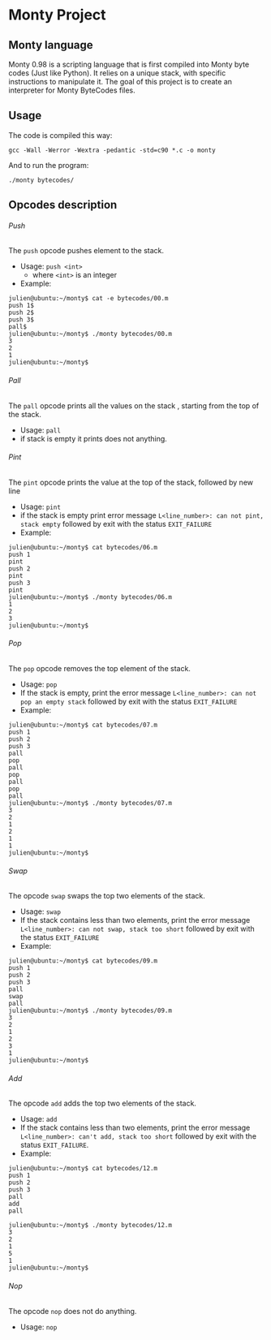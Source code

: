 # Monty Project

## Monty language
Monty 0.98 is a scripting language that is first compiled into Monty byte codes (Just like Python). It relies on a unique stack, with specific instructions to manipulate it. The goal of this project is to create an interpreter for Monty ByteCodes files.
## Usage
The code is compiled this way:
```
gcc -Wall -Werror -Wextra -pedantic -std=c90 *.c -o monty
```
And to run the program:
```
./monty bytecodes/
```
## Opcodes description

###### Push
The `push` opcode pushes element to the stack.
* Usage: `push <int>`
  * where `<int>` is an integer
* Example:

```
julien@ubuntu:~/monty$ cat -e bytecodes/00.m
push 1$
push 2$
push 3$
pall$
julien@ubuntu:~/monty$ ./monty bytecodes/00.m
3
2
1
julien@ubuntu:~/monty$
```

###### Pall
The `pall` opcode prints all the values on the stack , starting from the top of the stack.
* Usage: `pall`
* if stack is empty it prints does not anything.

###### Pint
The `pint` opcode prints the value at the top of the stack, followed by new line
* Usage: `pint`
* if the stack is empty print error message `L<line_number>: can not pint, stack empty` followed by exit with the status `EXIT_FAILURE`
* Example:

```
julien@ubuntu:~/monty$ cat bytecodes/06.m 
push 1
pint
push 2
pint
push 3
pint
julien@ubuntu:~/monty$ ./monty bytecodes/06.m 
1
2
3
julien@ubuntu:~/monty$ 
```

###### Pop
The `pop` opcode removes the top element of the stack.
* Usage: `pop`
* If the stack is empty, print the error message `L<line_number>: can not pop an empty stack` followed by exit with the status `EXIT_FAILURE`
* Example:

```
julien@ubuntu:~/monty$ cat bytecodes/07.m 
push 1
push 2
push 3
pall
pop
pall
pop
pall
pop
pall
julien@ubuntu:~/monty$ ./monty bytecodes/07.m 
3
2
1
2
1
1
julien@ubuntu:~/monty$ 
```

###### Swap
The opcode `swap` swaps the top two elements of the stack.
* Usage: `swap`
* If the stack contains less than two elements, print the error message `L<line_number>: can not swap, stack too short` followed by exit with the status `EXIT_FAILURE`
* Example:

```
julien@ubuntu:~/monty$ cat bytecodes/09.m 
push 1
push 2
push 3
pall
swap
pall
julien@ubuntu:~/monty$ ./monty bytecodes/09.m 
3
2
1
2
3
1
julien@ubuntu:~/monty$ 
```

###### Add
The opcode `add` adds the top two elements of the stack.
* Usage: `add`
* If the stack contains less than two elements, print the error message `L<line_number>: can't add, stack too short` followed by exit with the status `EXIT_FAILURE`.
* Example:

```
julien@ubuntu:~/monty$ cat bytecodes/12.m 
push 1
push 2
push 3
pall
add
pall

julien@ubuntu:~/monty$ ./monty bytecodes/12.m 
3
2
1
5
1
julien@ubuntu:~/monty$
```

###### Nop
The opcode `nop` does not do anything.
* Usage: `nop`
